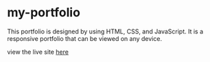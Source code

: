# my-portfolio

This portfolio is designed by using HTML, CSS, and JavaScript. It is a responsive portfolio that can be viewed on any device. 

view the live site [here](https://my-portfolio-asghar4415s-projects.vercel.app/)
